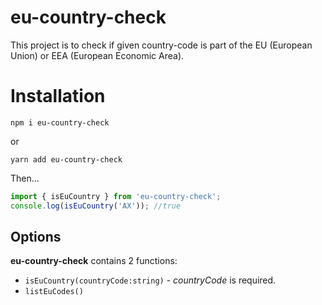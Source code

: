 # eu-country-check

This project is to check if given country-code is part of the EU (European Union) or EEA (European Economic Area).

# Installation

`npm i eu-country-check`

or

`yarn add eu-country-check`

Then...

```javascript
import { isEuCountry } from 'eu-country-check';
console.log(isEuCountry('AX')); //true
```

## Options

**eu-country-check** contains 2 functions:

- `isEuCountry(countryCode:string)` - _countryCode_ is required.
- `listEuCodes()`
